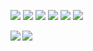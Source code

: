 [![](https://img.shields.io/badge/OS-Linux-informational?style=flat&logo=linux&logoColor=white&color=F0B90D)](https://www.linux.org/)
[![](https://img.shields.io/badge/Distro-Kubuntu-informational?style=flat&logo=kde&logoColor=white&color=3BA7E0)](https://kubuntu.org/)
[![](https://img.shields.io/badge/Device-Zyphrus-informational?style=flat&logo=asus&logoColor=white&color=A71C1E)](https://pcpartpicker.com/b/hcdXsY)
[![](https://img.shields.io/discord/714146134909648899?label=Discord&message=online?style=flat&logo=discord&logoColor=white&color=6F85D4)](https://discord.gg/tpSr3vP)
[![](https://img.shields.io/badge/Nintendo-Gamecube-informational?style=flat&logo=nintendo-gamecube&logoColor=white&color=6258A4)](https://www.youtube.com/watch?v=sdqm9AVtfV8)
[![](https://img.shields.io/badge/Hotel-Trivago-informational?style=flat&logo=tui&logoColor=white&color=F48F00)](https://www.youtube.com/watch?v=dQw4w9WgXcQ)

<a href="https://github.com/anuraghazra/github-readme-stats">
  <img align="left" src="https://github-readme-stats.vercel.app/api?username=SushyDev&show_icons=true&theme=gruvbox" />
</a>
<a href="https://github.com/anuraghazra/convoychat">
  <img align="left" src="https://github-readme-stats.vercel.app/api/top-langs/?username=SushyDev&theme=gruvbox" />
</a>
